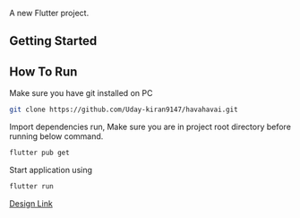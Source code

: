 
A new Flutter project.

## Getting Started

## How To Run
Make sure you have git installed on PC

```bash
git clone https://github.com/Uday-kiran9147/havahavai.git
```
Import dependencies run, Make sure you are in project root directory before running below command.
```bash 
flutter pub get
```
Start application using 
```bash 
flutter run
```
[Design Link](https://marvelapp.com/prototype/1076197/screen/93923389/handoff)
